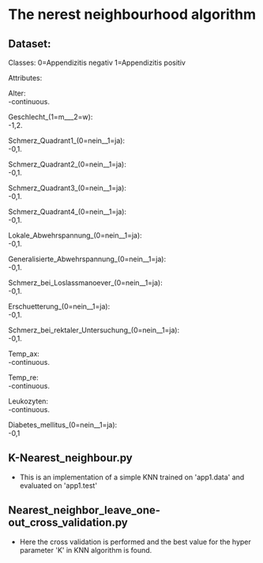 # The nerest neighbourhood algorithm

## Dataset:

Classes:     0=Appendizitis negativ
             1=Appendizitis positiv



Attributes:

Alter:                                       
-continuous.

Geschlecht_(1=m___2=w):	      				          
-1,2.

Schmerz_Quadrant1_(0=nein__1=ja):			          
-0,1.

Schmerz_Quadrant2_(0=nein__1=ja):			          
-0,1.

Schmerz_Quadrant3_(0=nein__1=ja):			          
-0,1.

Schmerz_Quadrant4_(0=nein__1=ja):			          
-0,1.

Lokale_Abwehrspannung_(0=nein__1=ja):			      
-0,1.

Generalisierte_Abwehrspannung_(0=nein__1=ja):		
-0,1.

Schmerz_bei_Loslassmanoever_(0=nein__1=ja):		  
-0,1.

Erschuetterung_(0=nein__1=ja):				          
-0,1.

Schmerz_bei_rektaler_Untersuchung_(0=nein__1=ja):	
-0,1.

Temp_ax:						                          
-continuous.

Temp_re:						                          
-continuous.

Leukozyten:						                        
-continuous.

Diabetes_mellitus_(0=nein__1=ja):			            
-0,1


## K-Nearest_neighbour.py

- This is an implementation of a simple KNN trained on 'app1.data' and evaluated on 'app1.test'


## Nearest_neighbor_leave_one-out_cross_validation.py

- Here the cross validation is performed and the best value for the hyper parameter 'K' in KNN algorithm is found. 
